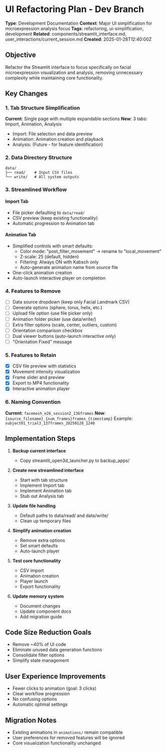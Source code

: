 # UI Refactoring Plan - Dev Branch

**Type**: Development Documentation
**Context**: Major UI simplification for microexpression analysis focus
**Tags**: refactoring, ui-simplification, development
**Related**: components/streamlit_interface.md, user_interactions/current_session.md
**Created**: 2025-01-28T12:40:00Z

## Objective

Refactor the Streamlit interface to focus specifically on facial microexpression visualization and analysis, removing unnecessary complexity while maintaining core functionality.

## Key Changes

### 1. Tab Structure Simplification
**Current**: Single page with multiple expandable sections
**New**: 3 tabs: Import, Animation, Analysis
- Import: File selection and data preview
- Animation: Animation creation and playback
- Analysis: (Future - for feature identification)

### 2. Data Directory Structure
```
data/
├── read/    # Input CSV files
└── write/   # All system outputs
```

### 3. Streamlined Workflow

#### Import Tab
- File picker defaulting to `data/read/`
- CSV preview (keep existing functionality)
- Automatic progression to Animation tab

#### Animation Tab
- Simplified controls with smart defaults:
  - Color mode: "post_filter_movement" → rename to "local_movement"
  - Z-scale: 25 (default, hidden)
  - Filtering: Always ON with Kabsch only
  - Auto-generate animation name from source file
- One-click animation creation
- Auto-launch interactive player on completion

### 4. Features to Remove
- [ ] Data source dropdown (keep only Facial Landmark CSV)
- [ ] Generate options (sphere, torus, helix, etc.)
- [ ] Upload file option (use file picker only)
- [ ] Animation folder picker (use data/write/)
- [ ] Extra filter options (scale, center, outliers, custom)
- [ ] Orientation comparison checkbox
- [ ] Dual viewer buttons (auto-launch interactive only)
- [ ] "Orientation Fixed" message

### 5. Features to Retain
- [x] CSV file preview with statistics
- [x] Movement intensity visualization
- [x] Frame slider and preview
- [x] Export to MP4 functionality
- [x] Interactive animation player

### 6. Naming Convention
**Current**: `facemesh_e26_session2_136frames`
**New**: `{source_filename}_{num_frames}frames_{timestamp}`
Example: `subject01_trial3_137frames_20250128_1240`

## Implementation Steps

1. **Backup current interface**
   - Copy streamlit_open3d_launcher.py to backup_apps/

2. **Create new streamlined interface**
   - Start with tab structure
   - Implement Import tab
   - Implement Animation tab
   - Stub out Analysis tab

3. **Update file handling**
   - Default paths to data/read/ and data/write/
   - Clean up temporary files

4. **Simplify animation creation**
   - Remove extra options
   - Set smart defaults
   - Auto-launch player

5. **Test core functionality**
   - CSV import
   - Animation creation
   - Player launch
   - Export functionality

6. **Update memory system**
   - Document changes
   - Update component docs
   - Add migration guide

## Code Size Reduction Goals
- Remove ~40% of UI code
- Eliminate unused data generation functions
- Consolidate filter options
- Simplify state management

## User Experience Improvements
- Fewer clicks to animation (goal: 3 clicks)
- Clear workflow progression
- No confusing options
- Automatic optimal settings

## Migration Notes
- Existing animations in `animations/` remain compatible
- User preferences for removed features will be ignored
- Core visualization functionality unchanged 